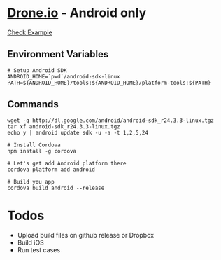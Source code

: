 # [Drone.io](http://Drone.io) - Android only
[Check Example](https://drone.io/github.com/HazemKhaled/Cordova-Build-with-drone.io)

## Environment Variables 
```
# Setup Android SDK
ANDROID_HOME=`pwd`/android-sdk-linux
PATH=${ANDROID_HOME}/tools:${ANDROID_HOME}/platform-tools:${PATH}
```

## Commands
```
wget -q http://dl.google.com/android/android-sdk_r24.3.3-linux.tgz
tar xf android-sdk_r24.3.3-linux.tgz
echo y | android update sdk -u -a -t 1,2,5,24

# Install Cordova
npm install -g cordova

# Let's get add Android platform there
cordova platform add android

# Build you app
cordova build android --release
```

# Todos
* Upload build files on github release or Dropbox
* Build iOS
* Run test cases
